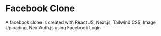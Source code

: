# Facebook Clone
A facebook clone is created with React JS, Next.js, Tailwind CSS, Image Uploading, NextAuth.js using Facebook Login
